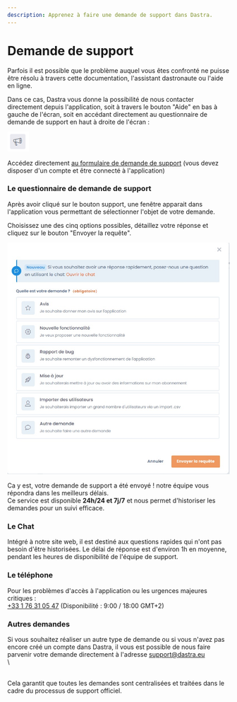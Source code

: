 ```yaml
---
description: Apprenez à faire une demande de support dans Dastra.
---
```


# Demande de support

Parfois il est possible que le problème auquel vous êtes confronté ne puisse être résolu à travers cette documentation, l'assistant dastronaute ou l'aide en ligne.

Dans ce cas, Dastra vous donne la possibilité de nous contacter directement depuis l'application, soit à travers le bouton "Aide" en bas à gauche de l'écran, soit en accédant directement au questionnaire de demande de support en haut à droite de l'écran :

![Le bouton support en haut à droite de l'écran](<../../.gitbook/assets/image (152).png>)

Accédez directement [au formulaire de demande de support](https://app.dastra.eu/?modalId=modal-feedback) (vous devez disposer d'un compte et être connecté à l'application)

### Le questionnaire de demande de support

Après avoir cliqué sur le bouton support, une fenêtre apparait dans l'application vous permettant de sélectionner l'objet de votre demande.

Choisissez une des cinq options possibles, détaillez votre réponse et cliquez sur le bouton "Envoyer la requête".&#x20;

![Formulaire de demande de support](<../../.gitbook/assets/Capture web_3-5-2022_152923_app.dastra.eu (1).jpeg>)

Ca y est, votre demande de support a été envoyé ! notre équipe vous répondra dans les meilleurs délais.\
Ce service est disponible **24h/24 et 7j/7** et nous permet d'historiser les demandes pour un suivi efficace.

### Le Chat

Intégré à notre site web, il est destiné aux questions rapides qui n'ont pas besoin d'être historisées. Le délai de réponse est d'environ 1h en moyenne, pendant les heures de disponibilité de l'équipe de support.

### Le téléphone

Pour les problèmes d'accès à l'application ou les urgences majeures critiques :  \
[+33 1 76 31 05 47](telto:+33176310547) (Disponibilité : 9:00 / 18:00 GMT+2)

### Autres demandes

Si vous souhaitez réaliser un autre type de demande ou si vous n'avez pas encore créé un compte dans Dastra, il vous est possible de nous faire parvenir votre demande directement à l'adresse [support@dastra.eu](mailto:support@dastra.com)\
\


\
Cela garantit que toutes les demandes sont centralisées et traitées dans le cadre du processus de support officiel.

